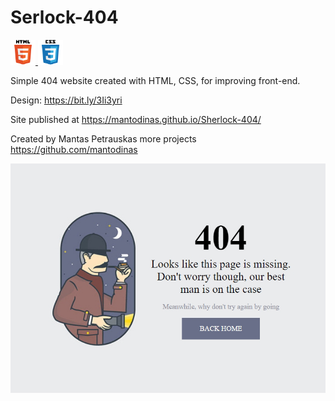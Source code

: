 # Serlock-404

<p align="left"> 
<a href="https://www.w3.org/html/" target="_blank" rel="noreferrer"> <img src="https://raw.githubusercontent.com/devicons/devicon/master/icons/html5/html5-original-wordmark.svg" alt="html5" width="40" height="40"/> </a> <a href="https://www.w3schools.com/css/" target="_blank" rel="noreferrer"> <img src="https://raw.githubusercontent.com/devicons/devicon/master/icons/css3/css3-original-wordmark.svg" alt="css" width="40" height="40"/> </a>
</p>

Simple 404 website created with HTML, CSS, for
improving front-end.

Design: https://bit.ly/3Ii3yri

Site published at https://mantodinas.github.io/Sherlock-404/

Created by Mantas Petrauskas 
more projects https://github.com/mantodinas

![screenshot](./img/screenshot.jpg)